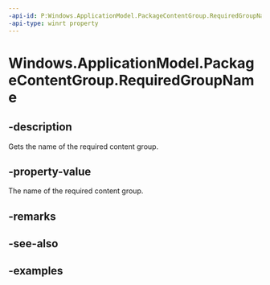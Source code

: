 ```yaml
---
-api-id: P:Windows.ApplicationModel.PackageContentGroup.RequiredGroupName
-api-type: winrt property
---
```


<!-- Property syntax.
public string RequiredGroupName { get; }
-->

# Windows.ApplicationModel.PackageContentGroup.RequiredGroupName

## -description
Gets the name of the required content group.

## -property-value
The name of the required content group.

## -remarks

## -see-also

## -examples
